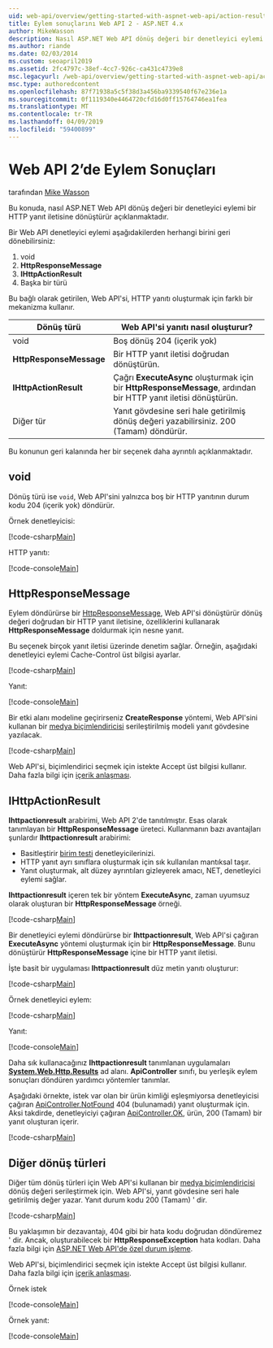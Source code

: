 ```yaml
---
uid: web-api/overview/getting-started-with-aspnet-web-api/action-results
title: Eylem sonuçlarını Web API 2 - ASP.NET 4.x
author: MikeWasson
description: Nasıl ASP.NET Web API dönüş değeri bir denetleyici eylemi bir HTTP yanıt iletisine ASP.NET'te dönüştürür açıklar 4.x.
ms.author: riande
ms.date: 02/03/2014
ms.custom: seoapril2019
ms.assetid: 2fc4797c-38ef-4cc7-926c-ca431c4739e8
msc.legacyurl: /web-api/overview/getting-started-with-aspnet-web-api/action-results
msc.type: authoredcontent
ms.openlocfilehash: 87f71938a5c5f38d3a456ba9339540f67e236e1a
ms.sourcegitcommit: 0f1119340e4464720cfd16d0ff15764746ea1fea
ms.translationtype: MT
ms.contentlocale: tr-TR
ms.lasthandoff: 04/09/2019
ms.locfileid: "59400899"
---
```

# <a name="action-results-in-web-api-2"></a>Web API 2’de Eylem Sonuçları

tarafından [Mike Wasson](https://github.com/MikeWasson)

Bu konuda, nasıl ASP.NET Web API dönüş değeri bir denetleyici eylemi bir HTTP yanıt iletisine dönüştürür açıklanmaktadır.

Bir Web API denetleyici eylemi aşağıdakilerden herhangi birini geri dönebilirsiniz:

1. void
2. **HttpResponseMessage**
3. **IHttpActionResult**
4. Başka bir türü

Bu bağlı olarak getirilen, Web API'si, HTTP yanıtı oluşturmak için farklı bir mekanizma kullanır.

| Dönüş türü | Web API'si yanıtı nasıl oluşturur? |
| --- | --- |
| void | Boş dönüş 204 (içerik yok) |
| **HttpResponseMessage** | Bir HTTP yanıt iletisi doğrudan dönüştürün. |
| **IHttpActionResult** | Çağrı **ExecuteAsync** oluşturmak için bir **HttpResponseMessage**, ardından bir HTTP yanıt iletisi dönüştürün. |
| Diğer tür | Yanıt gövdesine seri hale getirilmiş dönüş değeri yazabilirsiniz. 200 (Tamam) döndürür. |

Bu konunun geri kalanında her bir seçenek daha ayrıntılı açıklanmaktadır.

## <a name="void"></a>void

Dönüş türü ise `void`, Web API'sini yalnızca boş bir HTTP yanıtının durum kodu 204 (içerik yok) döndürür.

Örnek denetleyicisi:

[!code-csharp[Main](action-results/samples/sample1.cs)]

HTTP yanıtı:

[!code-console[Main](action-results/samples/sample2.cmd)]

## <a name="httpresponsemessage"></a>HttpResponseMessage

Eylem döndürürse bir [HttpResponseMessage](https://msdn.microsoft.com/library/system.net.http.httpresponsemessage.aspx), Web API'si dönüştürür dönüş değeri doğrudan bir HTTP yanıt iletisine, özelliklerini kullanarak **HttpResponseMessage** doldurmak için nesne yanıt.

Bu seçenek birçok yanıt iletisi üzerinde denetim sağlar. Örneğin, aşağıdaki denetleyici eylemi Cache-Control üst bilgisi ayarlar.

[!code-csharp[Main](action-results/samples/sample3.cs)]

Yanıt:

[!code-console[Main](action-results/samples/sample4.cmd?highlight=2)]

Bir etki alanı modeline geçirirseniz **CreateResponse** yöntemi, Web API'sini kullanan bir [medya biçimlendiricisi](../formats-and-model-binding/media-formatters.md) serileştirilmiş modeli yanıt gövdesine yazılacak.

[!code-csharp[Main](action-results/samples/sample5.cs)]

Web API'si, biçimlendirici seçmek için istekte Accept üst bilgisi kullanır. Daha fazla bilgi için [içerik anlaşması](../formats-and-model-binding/content-negotiation.md).

## <a name="ihttpactionresult"></a>IHttpActionResult

**Ihttpactionresult** arabirimi, Web API 2'de tanıtılmıştır. Esas olarak tanımlayan bir **HttpResponseMessage** üreteci. Kullanmanın bazı avantajları şunlardır **Ihttpactionresult** arabirimi:

- Basitleştirir [birim testi](../testing-and-debugging/unit-testing-controllers-in-web-api.md) denetleyicilerinizi.
- HTTP yanıt ayrı sınıflara oluşturmak için sık kullanılan mantıksal taşır.
- Yanıt oluşturmak, alt düzey ayrıntıları gizleyerek amacı, NET, denetleyici eylemi sağlar.

**Ihttpactionresult** içeren tek bir yöntem **ExecuteAsync**, zaman uyumsuz olarak oluşturan bir **HttpResponseMessage** örneği.

[!code-csharp[Main](action-results/samples/sample6.cs)]

Bir denetleyici eylemi döndürürse bir **Ihttpactionresult**, Web API'si çağıran **ExecuteAsync** yöntemi oluşturmak için bir **HttpResponseMessage**. Bunu dönüştürür **HttpResponseMessage** içine bir HTTP yanıt iletisi.

İşte basit bir uygulaması **Ihttpactionresult** düz metin yanıtı oluşturur:

[!code-csharp[Main](action-results/samples/sample7.cs)]

Örnek denetleyici eylem:

[!code-csharp[Main](action-results/samples/sample8.cs)]

Yanıt:

[!code-console[Main](action-results/samples/sample9.cmd)]

Daha sık kullanacağınız **Ihttpactionresult** tanımlanan uygulamaları **[System.Web.Http.Results](https://msdn.microsoft.com/library/system.web.http.results.aspx)** ad alanı. **ApiController** sınıfı, bu yerleşik eylem sonuçları döndüren yardımcı yöntemler tanımlar.

Aşağıdaki örnekte, istek var olan bir ürün kimliği eşleşmiyorsa denetleyicisi çağıran [ApiController.NotFound](https://msdn.microsoft.com/library/system.web.http.apicontroller.notfound.aspx) 404 (bulunamadı) yanıt oluşturmak için. Aksi takdirde, denetleyiciyi çağıran [ApiController.OK](https://msdn.microsoft.com/library/dn314591.aspx), ürün, 200 (Tamam) bir yanıt oluşturan içerir.

[!code-csharp[Main](action-results/samples/sample10.cs)]

## <a name="other-return-types"></a>Diğer dönüş türleri

Diğer tüm dönüş türleri için Web API'si kullanan bir [medya biçimlendiricisi](../formats-and-model-binding/media-formatters.md) dönüş değeri serileştirmek için. Web API'si, yanıt gövdesine seri hale getirilmiş değer yazar. Yanıt durum kodu 200 (Tamam) ' dir.

[!code-csharp[Main](action-results/samples/sample11.cs)]

Bu yaklaşımın bir dezavantajı, 404 gibi bir hata kodu doğrudan döndüremez ' dir. Ancak, oluşturabilecek bir **HttpResponseException** hata kodları. Daha fazla bilgi için [ASP.NET Web API'de özel durum işleme](../error-handling/exception-handling.md).

Web API'si, biçimlendirici seçmek için istekte Accept üst bilgisi kullanır. Daha fazla bilgi için [içerik anlaşması](../formats-and-model-binding/content-negotiation.md).

Örnek istek

[!code-console[Main](action-results/samples/sample12.cmd)]

Örnek yanıt:

[!code-console[Main](action-results/samples/sample13.cmd)]
